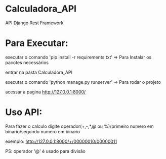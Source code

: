 # Calculadora_API
API Django Rest Framework

# Para Executar:

executar o comando 'pip install -r requirements.txt' => Para Instalar os pacotes necessários

entrar na pasta Calculadora_API

executar o comando 'python manage.py runserver' => Para rodar o projeto

acessar a pagina http://127.0.0.1:8000/

# Uso API:

Para fazer o calculo digite operador(+,-,*,@ ou %)/primeiro numero em binario/segundo numero em binario

exemplo: http://127.0.0.1:8000/+/00000010/00000011

PS: operador '@' é usado para divisão
